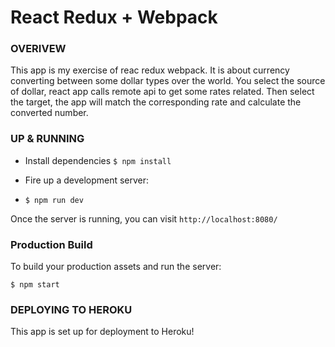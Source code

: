 # React Redux + Webpack

### OVERIVEW
This app is my exercise of reac redux webpack. It is about currency converting between some dollar types over the world. You select the source of dollar, react app calls remote api to get some rates related. Then select the target, the app will match the corresponding rate and calculate the converted number.

### UP & RUNNING
* Install dependencies
`$ npm install` 

* Fire up a development server:
* `$ npm run dev`

Once the server is running, you can visit `http://localhost:8080/`

### Production Build

To build your production assets and run the server:
```
$ npm start
```

### DEPLOYING TO HEROKU
This app is set up for deployment to Heroku!

